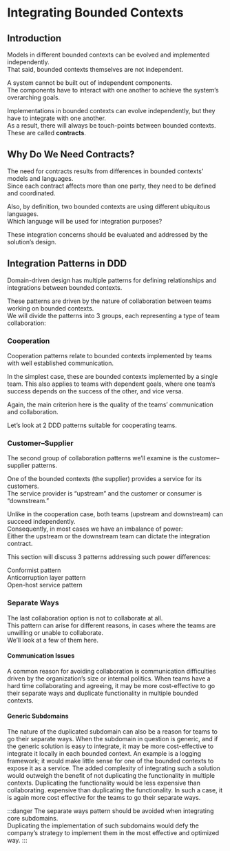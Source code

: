# Integrating Bounded Contexts

## Introduction

Models in different bounded contexts can be evolved and implemented independently.  
That said, bounded contexts themselves are not independent.

A system cannot be built out of independent components.  
The components have to interact with one another to achieve the system’s overarching goals.

Implementations in bounded contexts can evolve independently, but they have to integrate with one another.  
As a result, there will always be touch-points between bounded contexts.  
These are called **contracts**.

## Why Do We Need Contracts?

The need for contracts results from differences in bounded contexts’ models and languages.  
Since each contract affects more than one party, they need to be defined and coordinated.

Also, by definition, two bounded contexts are using different ubiquitous languages.  
Which language will be used for integration purposes?

These integration concerns should be evaluated and addressed by the solution’s design.

## Integration Patterns in DDD

Domain-driven design has multiple patterns for defining relationships and integrations between bounded contexts.

These patterns are driven by the nature of collaboration between teams working on bounded contexts.  
We will divide the patterns into 3 groups, each representing a type of team collaboration:

### Cooperation

Cooperation patterns relate to bounded contexts implemented by teams with well established communication.

In the simplest case, these are bounded contexts implemented by a single team.
This also applies to teams with dependent goals, where one team’s success depends on the success of the other, and vice versa.

Again, the main criterion here is the quality of the teams’ communication and collaboration.

Let’s look at 2 DDD patterns suitable for cooperating teams.

### Customer–Supplier

The second group of collaboration patterns we’ll examine is the customer–supplier patterns.

One of the bounded contexts (the supplier) provides a service for its customers.  
The service provider is “upstream” and the customer or consumer is “downstream.”

Unlike in the cooperation case, both teams (upstream and downstream) can succeed independently.  
Consequently, in most cases we have an imbalance of power:  
Either the upstream or the downstream team can dictate the integration contract.

This section will discuss 3 patterns addressing such power differences:

Conformist pattern  
Anticorruption layer pattern  
Open-host service pattern

### Separate Ways

The last collaboration option is not to collaborate at all.  
This pattern can arise for different reasons, in cases where the teams are unwilling or unable to collaborate.  
We’ll look at a few of them here.

#### Communication Issues

A common reason for avoiding collaboration is communication difficulties driven by the organization’s size or internal politics.
When teams have a hard time collaborating and agreeing, it may be more cost-effective to go their separate ways and duplicate functionality in multiple bounded contexts.

#### Generic Subdomains

The nature of the duplicated subdomain can also be a reason for teams to go their separate ways.
When the subdomain in question is generic, and if the generic solution is easy to integrate, it may be more cost-effective to integrate it locally in each bounded context.
An example is a logging framework; it would make little sense for one of the bounded contexts to expose it as a service.
The added complexity of integrating such a solution would outweigh the benefit of not duplicating the functionality in
multiple contexts.
Duplicating the functionality would be less expensive than collaborating.
expensive than duplicating the functionality.
In such a case, it is again more cost effective for the teams to go their separate ways.

:::danger
The separate ways pattern should be avoided when integrating core subdomains.  
Duplicating the implementation of such subdomains would defy the company’s strategy to implement them in the most
effective and optimized way.
:::

